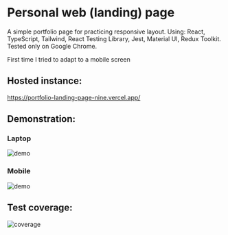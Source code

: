 # Personal web (landing) page

A simple portfolio page for practicing responsive layout.
Using: React, TypeScript, Tailwind, React Testing Library, Jest, Material UI, Redux Toolkit.  
Tested only on Google Chrome.

First time I tried to adapt to a mobile screen

## Hosted instance:
https://portfolio-landing-page-nine.vercel.app/

## Demonstration:
### Laptop
![demo](https://github.com/oOFaYOo/portfolio-landing-page/blob/main/public/demo.gif)

### Mobile
![demo](https://github.com/oOFaYOo/portfolio-landing-page/blob/main/public/demo-mobile.gif)

## Test coverage:
![coverage](https://github.com/oOFaYOo/portfolio-landing-page/blob/main/public/coverage.jpg)
